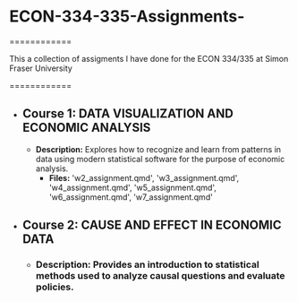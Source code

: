 # ECON-334-335-Assignments-

============

This a collection of assigments I have done for the ECON 334/335 at Simon Fraser University

============

- ## Course 1: DATA VISUALIZATION AND ECONOMIC ANALYSIS
  - **Description:** Explores how to recognize and learn from patterns in data using modern statistical software for the purpose of economic analysis.
    - **Files:** 'w2_assignment.qmd', 'w3_assignment.qmd', 'w4_assignment.qmd', 'w5_assignment.qmd', 'w6_assignment.qmd', 'w7_assignment.qmd'
- ## Course 2: CAUSE AND EFFECT IN ECONOMIC DATA
  - ### Description: Provides an introduction to statistical methods used to analyze causal questions and evaluate policies.
